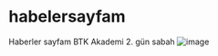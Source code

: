 # habelersayfam
Haberler sayfam BTK Akademi 2. gün sabah
![image](https://user-images.githubusercontent.com/111290306/184864493-364d2914-0fe8-4157-83b0-9471fcb141b3.png)

